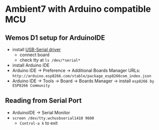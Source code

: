 # Ambient7 with Arduino compatible MCU

## Wemos D1 setup for ArduinoIDE

* install [USB-Serial driver](https://wiki.wemos.cc/downloads)
  * connect board
  * check tty at `ls /dev/*serial*`
* install Arduino IDE
* Arduino IDE -> Preference -> Additional Boards Manager URLs:
  `http://arduino.esp8266.com/stable/package_esp8266com_index.json`
* Arduino IDE -> Tools -> Board -> Boards Manager -> install
  `esp8266 by ESP8266 Community`

## Reading from Serial Port

* ArduinoIDE -> Serial Monitor
* `screen /dev/tty.wchusbserial1410 9600`
  * `Control-a k` to exit
